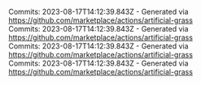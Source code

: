 Commits: 2023-08-17T14:12:39.843Z - Generated via https://github.com/marketplace/actions/artificial-grass
<br>
Commits: 2023-08-17T14:12:39.843Z - Generated via https://github.com/marketplace/actions/artificial-grass
<br>
Commits: 2023-08-17T14:12:39.843Z - Generated via https://github.com/marketplace/actions/artificial-grass
<br>
Commits: 2023-08-17T14:12:39.843Z - Generated via https://github.com/marketplace/actions/artificial-grass
<br>
